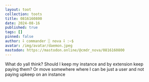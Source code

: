 ```yaml
---
layout: toot
collection: toots
title: 0816160800
date: 2024-08-16
published: true
tags: []
pinned: false
author: ⸸ commander ░ nova ⸸ :~$
avatar: /img/avatar/daemon.jpeg
mastodon: https://mastodon.online/@cmdr_nova/0816160800
---
```


What do yall think? Should I keep my instance and by extension keep paying them? Or move somewhere where I can be just a user and not paying upkeep on an instance
